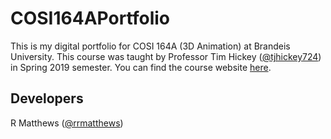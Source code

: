 # COSI164APortfolio
This is my digital portfolio for COSI 164A (3D Animation) at Brandeis University. This course was taught by Professor Tim Hickey ([@tjhickey724](https://github.com/tjhickey724)) in Spring 2019 semester. You can find the course website [here](https://sites.google.com/a/brandeis.edu/cs164a-spr19/home).

## Developers
R Matthews ([@rrmatthews](https://github.com/rrmatthews))

